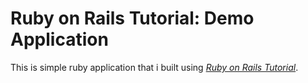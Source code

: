 # Ruby on Rails Tutorial: Demo Application

This is simple  ruby application that i built using [*Ruby on Rails Tutorial*](http://railstutorial.org/).